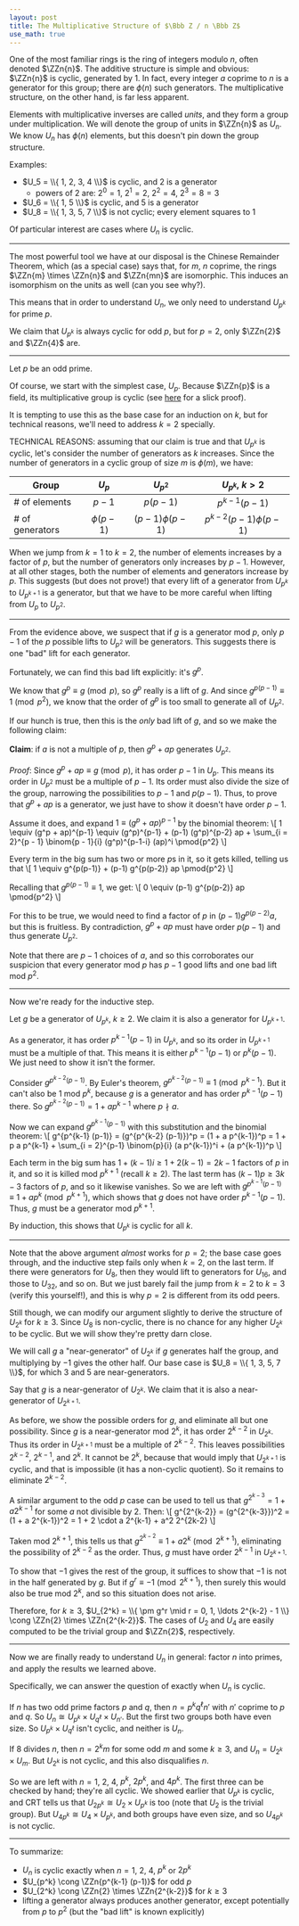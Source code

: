```yaml
---
layout: post
title: The Multiplicative Structure of $\Bbb Z / n \Bbb Z$
use_math: true
---
```

<div style="display: none;">
$\newcommand{\ZZ}{\Bbb Z}
\newcommand{\ZZn}[1]{\ZZ / {#1} \ZZ}$
</div>

<!--TODO i would like to make this more introductory-->
One of the most familiar rings is the ring of integers modulo $n$, often denoted $\ZZn{n}$. The additive structure is simple and obvious: $\ZZn{n}$ is cyclic, generated by $1$. In fact, every integer $a$ coprime to $n$ is a generator for this group; there are $\phi(n)$ such generators. The multiplicative structure, on the other hand, is far less apparent.

Elements with multiplicative inverses are called *units*, and they form a group under multiplication. We will denote the group of units in $\ZZn{n}$ as $U_n$. We know $U_n$ has $\phi(n)$ elements, but this doesn't pin down the group structure.

Examples:
 - $U_5 = \\{ 1, 2, 3, 4 \\}$ is cyclic, and $2$ is a generator
   - powers of $2$ are: $2^0 = 1$, $2^1 = 2$, $2^2 = 4$, $2^3 = 8 = 3$
 - $U_6 = \\{ 1, 5 \\}$ is cyclic, and $5$ is a generator
 - $U_8 = \\{ 1, 3, 5, 7 \\}$ is not cyclic; every element squares to $1$

Of particular interest are cases where $U_n$ is cyclic.

<!--more-->
---

The most powerful tool we have at our disposal is the Chinese Remainder Theorem, which (as a special case) says that, for $m$, $n$ coprime, the rings $\ZZn{m} \times \ZZn{n}$ and $\ZZn{mn}$ are isomorphic. This induces an isomorphism on the units as well (can you see why?).

This means that in order to understand $U_n$, we only need to understand $U_{p^k}$ for prime $p$.

We claim that $U_{p^k}$ is always cyclic for odd $p$, but for $p = 2$, only $\ZZn{2}$ and $\ZZn{4}$ are.

---

Let $p$ be an odd prime.

Of course, we start with the simplest case, $U_p$. Because $\ZZn{p}$ is a field, its multiplicative group is cyclic (see [here](https://math.stackexchange.com/a/59911/55540) for a slick proof).

It is tempting to use this as the base case for an induction on $k$, but for technical reasons, we'll need to address $k = 2$ specially.

TECHNICAL REASONS: assuming that our claim is true and that $U_{p^k}$ is cyclic, let's consider the number of generators as $k$ increases. Since the number of generators in a cyclic group of size $m$ is $\phi(m)$, we have:

| Group           | $U_p$       | $U_{p^2}$         | $U_{p^k}$, $k > 2$        |
|-----------------|:-----------:|:-----------------:|:-------------------------:|
| # of elements   | $p - 1$     | $p(p-1)$          | $p^{k-1} (p-1)$           |
| # of generators | $\phi(p-1)$ | $(p-1) \phi(p-1)$ | $p^{k-2} (p-1) \phi(p-1)$ |

When we jump from $k = 1$ to $k = 2$, the number of elements increases by a factor of $p$, but the number of generators only increases by $p - 1$. However, at all other stages, both the number of elements and generators increase by $p$. This suggests (but does not prove!) that every lift of a generator from $U_{p^k}$ to $U_{p^{k+1}}$ is a generator, but that we have to be more careful when lifting from $U_p$ to $U_{p^2}$.

---

From the evidence above, we suspect that if $g$ is a generator mod $p$, only $p-1$ of the $p$ possible lifts to $U_{p^2}$ will be generators. This suggests there is one "bad" lift for each generator.

Fortunately, we can find this bad lift explicitly: it's $g^p$.

We know that $g^p \equiv g \pmod{p}$, so $g^p$ really is a lift of $g$. And since $g^{p(p-1)} \equiv 1 \pmod{p^2}$, we know that the order of $g^p$ is too small to generate all of $U_{p^2}$.

If our hunch is true, then this is the *only* bad lift of $g$, and so we make the following claim:

**Claim**: if $a$ is not a multiple of $p$, then $g^p + ap$ generates $U_{p^2}$.

*Proof*: Since $g^p + ap \equiv g \pmod{p}$, it has order $p-1$ in $U_p$. This means its order in $U_{p^2}$ must be a multiple of $p-1$. Its order must also divide the size of the group, narrowing the possibilities to $p-1$ and $p(p-1)$. Thus, to prove that $g^p + ap$ is a generator, we just have to show it doesn't have order $p-1$.

Assume it does, and expand $1 \equiv (g^p + ap)^{p-1}$ by the binomial theorem:
\\[ 1 \equiv (g^p + ap)^{p-1} \equiv (g^p)^{p-1} + (p-1) (g^p)^{p-2} ap + \sum_{i = 2}^{p - 1} \binom{p - 1}{i} (g^p)^{p-1-i} (ap)^i \pmod{p^2} \\]

Every term in the big sum has two or more $p$s in it, so it gets killed, telling us that
\\[ 1 \equiv g^{p(p-1)} + (p-1) g^{p(p-2)} ap \pmod{p^2} \\]

Recalling that $g^{p(p-1)} \equiv 1$, we get:
\\[ 0 \equiv (p-1) g^{p(p-2)} ap \pmod{p^2} \\]

For this to be true, we would need to find a factor of $p$ in $(p-1) g^{p(p-2)} a$, but this is fruitless. By contradiction, $g^p + ap$ must have order $p(p-1)$ and thus generate $U_{p^2}$.

Note that there are $p-1$ choices of $a$, and so this corroborates our suspicion that every generator mod $p$ has $p-1$ good lifts and one bad lift mod $p^2$.

---

Now we're ready for the inductive step.

Let $g$ be a generator of $U_{p^k}$, $k \ge 2$. We claim it is also a generator for $U_{p^{k+1}}$.

As a generator, it has order $p^{k-1} (p-1)$ in $U_{p^k}$, and so its order in $U_{p^{k+1}}$ must be a multiple of that. This means it is either $p^{k-1} (p - 1)$ or $p^k (p - 1)$. We just need to show it isn't the former.

Consider $g^{p^{k-2} (p-1)}$. By Euler's theorem, $g^{p^{k-2} (p-1)} \equiv 1 \pmod{p^{k-1}}$. But it can't also be $1$ mod $p^k$, because $g$ is a generator and has order $p^{k-1} (p-1)$ there. So $g^{p^{k-2} (p-1)} = 1 + a p^{k-1}$ where $p \nmid a$.

Now we can expand $g^{p^{k-1} (p-1)}$ with this substitution and the binomial theorem:
\\[ g^{p^{k-1} (p-1)} = (g^{p^{k-2} (p-1)})^p = (1 + a p^{k-1})^p = 1 + p a p^{k-1} + \sum_{i = 2}^{p-1} \binom{p}{i} (a p^{k-1})^i + (a p^{k-1})^p \\]

Each term in the big sum has $1 + (k-1)i \ge 1 + 2(k-1) = 2k-1$ factors of $p$ in it, and so it is killed mod $p^{k+1}$ (recall $k \ge 2$). The last term has $(k-1)p \ge 3k-3$ factors of $p$, and so it likewise vanishes. So we are left with $g^{p^{k-1} (p-1)} \equiv 1 + a p^k \pmod{p^{k+1}}$, which shows that $g$ does not have order $p^{k-1} (p - 1)$. Thus, $g$ must be a generator mod $p^{k+1}$.

By induction, this shows that $U_{p^k}$ is cyclic for all $k$.

---

Note that the above argument *almost* works for $p = 2$; the base case goes through, and the inductive step fails only when $k = 2$, on the last term. If there were generators for $U_8$, then they would lift to generators for $U_{16}$, and those to $U_{32}$, and so on. But we just barely fail the jump from $k = 2$ to $k = 3$ (verify this yourself!), and this is why $p = 2$ is different from its odd peers.

Still though, we can modify our argument slightly to derive the structure of $U_{2^k}$ for $k \ge 3$. Since $U_8$ is non-cyclic, there is no chance for any higher $U_{2^k}$ to be cyclic. But we will show they're pretty darn close.

We will call $g$ a "near-generator" of $U_{2^k}$ if $g$ generates half the group, and multiplying by $-1$ gives the other half. Our base case is $U_8 = \\{ 1, 3, 5, 7 \\}$, for which $3$ and $5$ are near-generators.

Say that $g$ is a near-generator of $U_{2^k}$. We claim that it is also a near-generator of $U_{2^{k+1}}$.

As before, we show the possible orders for $g$, and eliminate all but one possibility. Since $g$ is a near-generator mod $2^k$, it has order $2^{k-2}$ in $U_{2^k}$. Thus its order in $U_{2^{k+1}}$ must be a multiple of $2^{k-2}$. This leaves possibilities $2^{k-2}$, $2^{k-1}$, and $2^k$. It cannot be $2^k$, because that would imply that $U_{2^{k+1}}$ is cyclic, and that is impossible (it has a non-cyclic quotient). So it remains to eliminate $2^{k-2}$.

A similar argument to the odd $p$ case can be used to tell us that $g^{2^{k-3}} = 1 + a 2^{k-1}$ for some $a$ not divisible by $2$. Then:
\\[ g^{2^{k-2}} = (g^{2^{k-3}})^2 = (1 + a 2^{k-1})^2 = 1 + 2 \cdot a 2^{k-1} + a^2 2^{2k-2} \\]

Taken mod $2^{k+1}$, this tells us that $g^{2^{k-2}} \equiv 1 + a 2^k \pmod{2^{k+1}}$, eliminating the possibility of $2^{k-2}$ as the order. Thus, $g$ must have order $2^{k-1}$ in $U_{2^{k+1}}$.

To show that $-1$ gives the rest of the group, it suffices to show that $-1$ is not in the half generated by $g$. But if $g^r \equiv -1 \pmod{2^{k+1}}$, then surely this would also be true mod $2^k$, and so this situation does not arise.

Therefore, for $k \ge 3$, $U_{2^k} = \\{ \pm g^r \mid r = 0, 1, \ldots 2^{k-2} - 1 \\} \cong \ZZn{2} \times \ZZn{2^{k-2}}$. The cases of $U_2$ and $U_4$ are easily computed to be the trivial group and $\ZZn{2}$, respectively.

---

Now we are finally ready to understand $U_n$ in general: factor $n$ into primes, and apply the results we learned above.

Specifically, we can answer the question of exactly when $U_n$ is cyclic.

If $n$ has two odd prime factors $p$ and $q$, then $n = p^k q^\ell n'$ with $n'$ coprime to $p$ and $q$. So $U_n \cong U_{p^k} \times U_{q^\ell} \times U_{n'}$. But the first two groups both have even size. So $U_{p^k} \times U_{q^\ell}$ isn't cyclic, and neither is $U_n$.

If $8$ divides $n$, then $n = 2^k m$ for some odd $m$ and some $k \ge 3$, and $U_n = U_{2^k} \times U_m$. But $U_{2^k}$ is not cyclic, and this also disqualifies $n$.

So we are left with $n = 1$, $2$, $4$, $p^k$, $2p^k$, and $4p^k$. The first three can be checked by hand; they're all cyclic. We showed earlier that $U_{p^k}$ is cyclic, and CRT tells us that $U_{2p^k} \cong U_2 \times U_{p^k}$ is too (note that $U_2$ is the trivial group). But $U_{4p^k} \cong U_4 \times U_{p^k}$, and both groups have even size, and so $U_{4p^k}$ is not cyclic.

---

To summarize:
 - $U_n$ is cyclic exactly when $n = 1$, $2$, $4$, $p^k$ or $2p^k$
 - $U_{p^k} \cong \ZZn{p^{k-1} (p-1)}$ for odd $p$
 - $U_{2^k} \cong \ZZn{2} \times \ZZn{2^{k-2}}$ for $k \ge 3$
 - lifting a generator always produces another generator, except potentially from $p$ to $p^2$ (but the "bad lift" is known explicitly)
